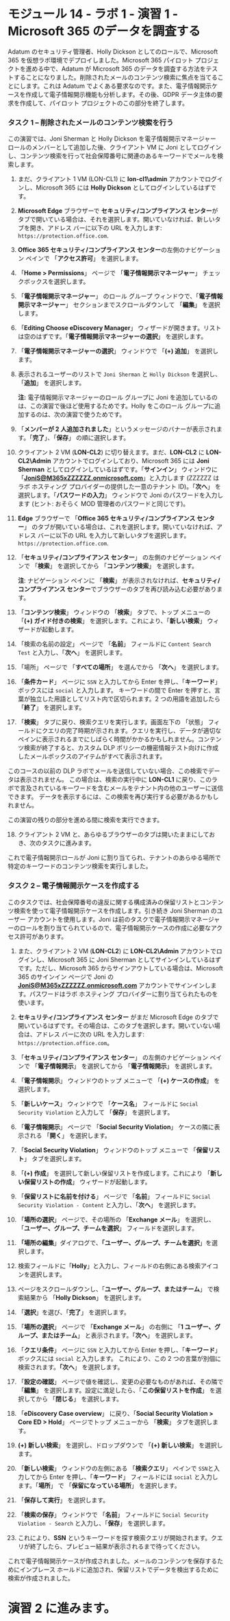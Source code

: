 ﻿# モジュール 14 - ラボ 1 - 演習 1 - Microsoft 365 のデータを調査する


Adatum のセキュリティ管理者、Holly Dickson としてのロールで、Microsoft 365 を仮想ラボ環境でデプロイしました。Microsoft 365 パイロット プロジェクトを進める中で、Adatum が Microsoft 365 のデータを調査する方法をテストすることになりました。削除されたメールのコンテンツ検索に焦点を当てることにします。これは Adatum でよくある要求なのです。また、電子情報開示ケースを作成して電子情報開示機能も分析します。その後、GDPR データ主体の要求を作成して、パイロット プロジェクトのこの部分を終了します。

### タスク 1 – 削除されたメールのコンテンツ検索を行う

この演習では、Joni Sherman と Holly Dickson を電子情報開示マネージャー ロールのメンバーとして追加した後、クライアント VM に Joni としてログインし、コンテンツ検索を行って社会保障番号に関連のあるキーワードでメールを検索します。

1. まだ、クライアント 1 VM (LON-CL1) に **lon-cl1\admin** アカウントでログインし、Microsoft 365 には **Holly Dickson** としてログインしているはずです。 

2. **Microsoft Edge** ブラウザーで **セキュリティ/コンプライアンス センター**がタブで開いている場合は、それを選択します。開いていなければ、新しいタブを開き、アドレス バーに以下の URL を入力します: `https://protection.office.com`.

3. **Office 365 セキュリティ/コンプライアンス センター**の左側のナビゲーション ペインで 「**アクセス許可**」 を選択します。

4. 「**Home &gt; Permissions**」 ページで 「**電子情報開示マネージャー**」 チェックボックスを選択します。

5. 「**電子情報開示マネージャー**」 のロール グループ ウィンドウで、「**電子情報開示マネージャー**」 セクションまでスクロールダウンして 「**編集**」 を選択します。

6. 「**Editing Choose eDiscovery Manager**」 ウィザードが開きます。リストは空のはずです。「**電子情報開示マネージャーの選択**」 を選択します。

7. 「**電子情報開示マネージャーの選択**」 ウィンドウで 「**(+) 追加**」 を選択します。

8. 表示されるユーザーのリストで `Joni Sherman` と `Holly Dickson` を選択し、「**追加**」 を選択します。  

    ‎**注:** 電子情報開示マネージャーのロール グループに Joni を追加しているのは、この演習で後ほど使用するためです。Holly をこのロール グループに追加するのは、次の演習で使うためです。

9. 「**メンバーが 2 人追加されました**」というメッセージのバナーが表示されます。「**完了**」、「**保存**」 の順に選択します。

10. クライアント 2 VM (**LON-CL2**) に切り替えます。まだ、**LON-CL2** に **LON-CL2\Admin** アカウントでログインしており、Microsoft 365 には **Joni Sherman** としてログインしているはずです。「**サインイン**」 ウィンドウに「**JoniS@M365xZZZZZZ.onmicrosoft.com**」と入力します (ZZZZZZ はラボ ホスティング プロバイダーの提供した一意のテナント ID)。「**次へ**」 を選択します。「**パスワードの入力**」 ウィンドウで Joni のパスワードを入力します (ヒント: おそらく MOD 管理者のパスワードと同じです)。

11. **Edge** ブラウザーで 「**Office 365 セキュリティ/コンプライアンス センター**」 のタブが開いている場合は、これを選択します。開いていなければ、アドレス バーに以下の URL を入力して新しいタブを選択します。`https://protection.office.com`.

12. 「**セキュリティ/コンプライアンス センター**」 の左側のナビゲーション ペインで 「**検索**」 を選択してから 「**コンテンツ検索**」 を選択します。  

    ‎**注**: ナビゲーション ペインに 「**検索**」 が表示されなければ、**セキュリティ/コンプライアンス センター**でブラウザーのタブを再び読み込む必要があります。

13. 「**コンテンツ検索**」 ウィンドウの 「**検索**」 タブで、トップ メニューの 「**(+) ガイド付きの検索**」 を選択します。これにより、「**新しい検索**」 ウィザードが起動します。

14. 「検索の名前の設定」 ページで 「**名前**」 フィールドに `Content Search Test` と入力し、「**次へ**」 を選択します。

15. 「場所」 ページで 「**すべての場所**」 を選んでから 「**次へ**」 を選択します。

16. 「**条件カード**」 ページに `SSN` と入力してから Enter を押し、「**キーワード**」 ボックスには `social` と入力します。  キーワードの間で Enter を押すと、言葉が独立した用語としてリスト内で区切られます。2 つの用語を追加したら 「**終了**」 を選択します。

17. 「**検索**」 タブに戻り、検索クエリを実行します。画面左下の 「状態」 フィールドにクエリの完了時期が示されます。クエリを実行し、データが適切なペインに表示されるまでにしばらく時間がかかるかもしれません。コンテンツ検索が終了すると、カスタム DLP ポリシーの機密情報テスト向けに作成したメールボックスのアイテムがすべて表示されます。  

このコースの以前の DLP ラボでメールを送信していない場合、この検索でデータは表示されません。  この場合は、検索の実行中に **LON-CL1** に戻り、このラボで言及されているキーワードを含むメールをテナント内の他のユーザーに送信できます。  データを表示するには、この検索を再び実行する必要があるかもしれません。

この演習の残りの部分を進める間に検索を実行できます。 

18. クライアント 2 VM と、あらゆるブラウザーのタブは開いたままにしておき、次のタスクに進みます。

これで電子情報開示ロールが Joni に割り当てられ、テナントのあらゆる場所で特定のキーワードのコンテンツ検索を実行しました。

 

### タスク 2 – 電子情報開示ケースを作成する

このタスクでは、社会保障番号の違反に関する構成済みの保留リストとコンテンツ検索を使って電子情報開示ケースを作成します。引き続き Joni Sherman のユーザー アカウントを使用します。Joni は前のタスクで電子情報開示マネージャーのロールを割り当てられているので、電子情報開示ケースの作成に必要なアクセス許可があります。

1. また、クライアント 2 VM (**LON-CL2**) に **LON-CL2\Admin** アカウントでログインし、Microsoft 365 に Joni Sherman としてサインインしているはずです。ただし、Microsoft 365 からサインアウトしている場合は、Microsoft 365 のサインイン ページで Joni の **JoniS@M365xZZZZZZ.onmicrosoft.com** アカウントでサインインします。パスワードはラボ ホスティング プロバイダーに割り当てられたものを使います。

2. **セキュリティ/コンプライアンス センター** がまだ Microsoft Edge のタブで開いているはずです。その場合は、このタブを選択します。開いていない場合は、アドレス バーに次の URL を入力します: `https://protection.office.com`。 

3. 「**セキュリティ/コンプライアンス センター**」 の左側のナビゲーション ペインで 「**電子情報開示**」 を選択してから 「**電子情報開示**」 を選択します。

4. 「**電子情報開示**」 ウィンドウのトップ メニューで 「**(+) ケースの作成**」 を選択します。

5. 「**新しいケース**」 ウィンドウで 「**ケース名**」 フィールドに `Social Security Violation` と入力して 「**保存**」 を選択します。

6. 「**電子情報開示**」 ページで 「**Social Security Violation**」 ケースの隣に表示される 「**開く**」 を選択します。

7. 「**Social Security Violation**」 ウィンドウのトップ メニューで 「**保留リスト**」 タブを選択します。

8. 「**(+) 作成**」 を選択して新しい保留リストを作成します。これにより 「**新しい保留リストの作成**」 ウィザードが起動します。

9. 「**保留リストに名前を付ける**」 ページで 「**名前**」 フィールドに `Social Security Violation - Content` と入力し、「**次へ**」 を選択します。

10. 「**場所の選択**」 ページで、その場所の 「**Exchange メール**」 を選択し、「**ユーザー、グループ、チームを選択**」 フィールドを選択します。

12. **「場所の編集**」ダイアログで、**「ユーザー、グループ、チームを選択**」を選択します。

13. 検索フィールドに「**Holly**」と入力し、フィールドの右側にある検索アイコンを選択します。 

13. ページをスクロールダウンし、「**ユーザー、グループ、またはチーム**」 で検索結果から 「**Holly Dickson**」 を選択します。

14. 「**選択**」を選び、「**完了**」 を選択します。

15. 「**場所の選択**」 ページで 「**Exchange メール**」 の右側に 「**1 ユーザー、グループ、またはチーム**」 と表示されます。「**次へ**」 を選択します。

16. 「**クエリ条件**」 ページに `SSN` と入力してから Enter を押し、「**キーワード**」 ボックスには `social` と入力します。  これにより、この 2 つの言葉が別個に検索されます。**「次へ**」 を選択します。

17. 「**設定の確認**」 ページで値を確認し、変更の必要なものがあれば、その隣で 「**編集**」 を選択します。設定に満足したら、「**この保留リストを作成**」 を選択してから 「**閉じる**」 を選択します。

18. 「**eDiscovery Case overview**」 に戻り、「**Social Security Violation &gt; Core ED &gt; Hold**」 ページでトップ メニューから 「**検索**」 タブを選択します。

19. **(+) 新しい検索**」 を選択し、ドロップダウンで 「**(+) 新しい検索**」 を選択します。

20. 「**新しい検索**」 ウィンドウの左側にある 「**検索クエリ**」 ペインで `SSN`と入力してから Enter を押し、「**キーワード**」 フィールドには `social` と入力します。「**場所**」 で 「**保留になっている場所**」 を選択します。

21. 「**保存して実行**」 を選択します。

22. 「**検索の保存**」 ウィンドウで 「**名前**」 フィールドに `Social Security Violation - Search` と入力し、「**保存**」 を選択します。

23. これにより、**SSN** というキーワードを探す検索クエリが開始されます。クエリが終了したら、プレビュー結果が表示されるまで待ってください。 

これで電子情報開示ケースが作成されました。メールのコンテンツを保存するためにインプレース ホールドに追加され、保留リストでデータを検出するために検索が作成されました。


# 演習 2 に進みます。
